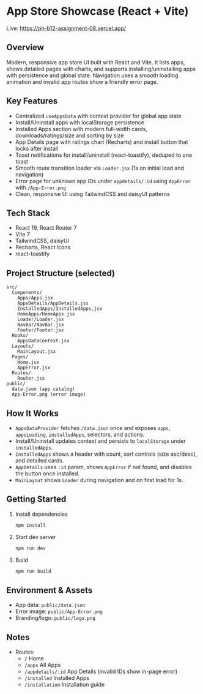 # App Store Showcase (React + Vite)

Live: https://ph-b12-assignment-08.vercel.app/

## Overview

Modern, responsive app store UI built with React and Vite. It lists apps, shows detailed pages with charts, and supports installing/uninstalling apps with persistence and global state. Navigation uses a smooth loading animation and invalid app routes show a friendly error page.

## Key Features

- Centralized `useAppsData` with context provider for global app state
- Install/Uninstall apps with localStorage persistence
- Installed Apps section with modern full-width cards, downloads/ratings/size and sorting by size
- App Details page with ratings chart (Recharts) and install button that locks after install
- Toast notifications for install/uninstall (react-toastify), deduped to one toast
- Smooth route transition loader via `Loader.jsx` (1s on initial load and navigation)
- Error page for unknown app IDs under `appdetails/:id` using `AppError` with `/App-Error.png`
- Clean, responsive UI using TailwindCSS and daisyUI patterns

## Tech Stack

- React 19, React Router 7
- Vite 7
- TailwindCSS, daisyUI
- Recharts, React Icons
- react-toastify

## Project Structure (selected)

```
src/
  Components/
    Apps/Apps.jsx
    AppsDetails/AppDetails.jsx
    InstalledApps/InstalledApps.jsx
    HomeApps/HomeApps.jsx
    Loader/Loader.jsx
    NavBar/NavBar.jsx
    Footer/Footer.jsx
  Hooks/
    AppsDataContext.jsx
  Layouts/
    MainLayout.jsx
  Pages/
    Home.jsx
    AppError.jsx
  Routes/
    Router.jsx
public/
  data.json (app catalog)
  App-Error.png (error image)
```

## How It Works

- `AppsDataProvider` fetches `/data.json` once and exposes `apps`, `appsLoading`, `installedApps`, selectors, and actions.
- Install/Uninstall updates context and persists to `localStorage` under `installedApps`.
- `InstalledApps` shows a header with count, sort controls (size asc/desc), and detailed cards.
- `AppDetails` uses `:id` param, shows `AppError` if not found, and disables the button once installed.
- `MainLayout` shows `Loader` during navigation and on first load for 1s.

## Getting Started

1. Install dependencies
   ```bash
   npm install
   ```
2. Start dev server
   ```bash
   npm run dev
   ```
3. Build
   ```bash
   npm run build
   ```

## Environment & Assets

- App data: `public/data.json`
- Error image: `public/App-Error.png`
- Branding/logo: `public/logo.png`

## Notes

- Routes:
  - `/` Home
  - `/apps` All Apps
  - `/appdetails/:id` App Details (invalid IDs show in-page error)
  - `/installed` Installed Apps
  - `/installation` Installation guide


